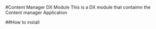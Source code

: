#Content Manager DX Module
This is a DX module that contaimn the Content manager Application

##How to install
